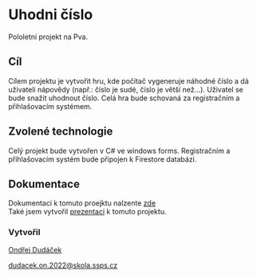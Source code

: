 # Uhodni číslo
Pololetní projekt na Pva.

## Cíl
 Cílem projektu je vytvořit hru, kde počítač vygeneruje náhodné číslo a dá uživateli nápovědy (např.: číslo je sudé, číslo je větší než...). Uživatel se bude snažit uhodnout číslo. Celá hra bude schovaná za registračním a přihlašovacím systémem.

## Zvolené technologie
 Celý projekt bude vytvořen v C# ve windows forms. Registračním a přihlašovacím systém bude připojen k Firestore databázi.
 
## Dokumentace 
 Dokumentaci k tomuto proejktu nalzente [zde](https://github.com/OndrejDudacek/Uhodni-cislo/wiki)                                            
 Také jsem vytvořil [prezentaci](https://www.canva.com/design/DAFjE64QsTw/BTXVhZaXJb8YU2CTv79kfA/edit?utm_content=DAFjE64QsTw&utm_campaign=designshare&utm_medium=link2&utm_source=sharebutton) k tomuto projektu.
 
### Vytvořil
 [Ondřej Dudáček](https://github.com/OndrejDudacek)
 
dudacek.on.2022@skola.ssps.cz
